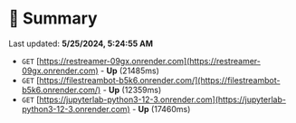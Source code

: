# 📖 Summary
Last updated: **5/25/2024, 5:24:55 AM**

- `GET` [https://restreamer-09gx.onrender.com](https://restreamer-09gx.onrender.com) - **Up** (21485ms)
- `GET` [https://filestreambot-b5k6.onrender.com/](https://filestreambot-b5k6.onrender.com/) - **Up** (12359ms)
- `GET` [https://jupyterlab-python3-12-3.onrender.com](https://jupyterlab-python3-12-3.onrender.com) - **Up** (17460ms)
